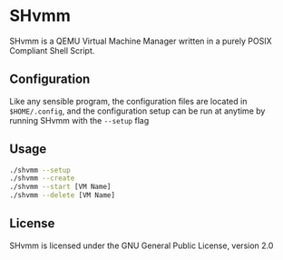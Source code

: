 # SHvmm
SHvmm is a QEMU Virtual Machine Manager written in a purely POSIX Compliant Shell Script.

## Configuration
Like any sensible program, the configuration files are located in `$HOME/.config`, and the configuration setup can be run at anytime by running SHvmm with the `--setup` flag

## Usage
```bash
./shvmm --setup
./shvmm --create
./shvmm --start [VM Name]
./shvmm --delete [VM Name]
```

## License
SHvmm is licensed under the GNU General Public License, version 2.0
